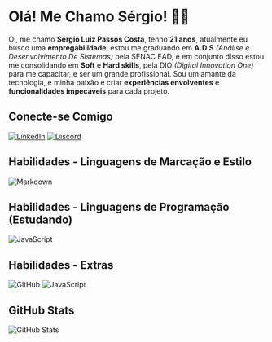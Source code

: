 # Olá! Me Chamo Sérgio! 👋🏻​
Oi, me chamo **Sérgio Luiz Passos Costa**, tenho **21 anos**, atualmente eu busco uma **empregabilidade**, estou me graduando em **A.D.S** *(Análise e Desenvolvimento De Sistemas)* pela SENAC EAD, e em conjunto disso estou me consolidando em **Soft** e **Hard skills**, pela DIO *(Digital Innovation One)* para me capacitar, e ser um grande profissional. Sou um amante da tecnologia, e minha paixão é criar **experiências envolventes** e **funcionalidades impecáveis** para cada projeto.

## Conecte-se Comigo

[![LinkedIn](https://img.shields.io/badge/LinkedIn-FFF?style=for-the-badge&logo=linkedin&logoColor=8ffeff)](https://www.linkedin.com/in/sergio-luiz0007/) [![Discord](https://img.shields.io/badge/Discord-FFF?style=for-the-badge&logo=discord&logoColor=8ffeff)](https://discord.gg/3SDDrH7Q8e)

## Habilidades - Linguagens de Marcação e Estilo

![Markdown](https://img.shields.io/badge/Markdown-FFF?style=for-the-badge&logo=markdown&logoColor=8ffeff)

## Habilidades - Linguagens de Programação (Estudando)

![JavaScript](https://img.shields.io/badge/JavaScript-FFF?style=for-the-badge&logo=javascript&logoColor=8ffeff)

## Habilidades - Extras

![GitHub](https://img.shields.io/badge/git-FFF?style=for-the-badge&logo=git&logoColor=8ffeff)
![JavaScript](https://img.shields.io/badge/GitHub-FFF?style=for-the-badge&logo=GitHub&logoColor=8ffeff)

## GitHub Stats

![GitHub Stats](https://github-readme-stats.vercel.app/api?username=stainzin&theme=transparent&bg_color=FFF&border_color=000&show_icons=true&icon_color=000&title_color=000&text_color=8ffeff)

